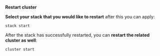 **Restart cluster**

**Select your stack that you would like to restart** after this you can apply:

```
stack start
```

After the stack has successfully restarted, you can **restart the related cluster as well**:
```
cluster start
```
